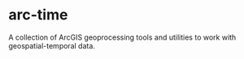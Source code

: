 # arc-time
 A collection of ArcGIS geoprocessing tools and utilities to work with geospatial-temporal data. 
